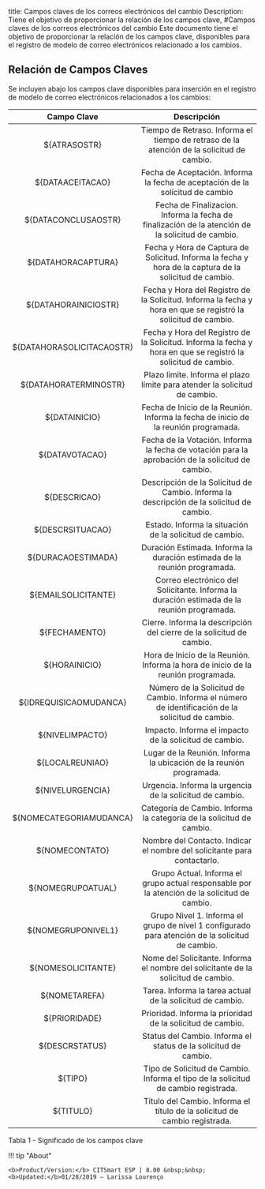 title: Campos claves de los correos electrónicos del cambio
Description: Tiene el objetivo de proporcionar la relación de los campos clave,
#Campos claves de los correos electrónicos del cambio
Este documento tiene el objetivo de proporcionar la relación de los campos clave, disponibles para el registro de modelo de correo electrónicos relacionado a los cambios.

Relación de Campos Claves
-------------------------

Se incluyen abajo los campos clave disponibles para inserción en el registro de
modelo de correo electrónicos relacionados a los cambios:

|      **Campo Clave**      |                                                **Descripción**                                                |
|:-------------------------:|:-------------------------------------------------------------------------------------------------------------:|
|        ${ATRASOSTR}       |           Tiempo de Retraso. Informa el tiempo de retraso de la atención de la solicitud de cambio.           |
|      ${DATAACEITACAO}     |                 Fecha de Aceptación. Informa la fecha de aceptación de la solicitud de cambio                 |
|    ${DATACONCLUSAOSTR}    |       Fecha de Finalizacion. Informa la fecha de finalización de la atención de la solicitud de cambio.       |
|     ${DATAHORACAPTURA}    |     Fecha y Hora de Captura de Solicitud. Informa la fecha y hora de la captura de la solicitud de cambio.    |
|    ${DATAHORAINICIOSTR}   | Fecha y Hora del Registro de la Solicitud. Informa la fecha y hora en que se registró la solicitud de cambio. |
| ${DATAHORASOLICITACAOSTR} | Fecha y Hora del Registro de la Solicitud. Informa la fecha y hora en que se registró la solicitud de cambio. |
|   ${DATAHORATERMINOSTR}   |                   Plazo límite. Informa el plazo límite para atender la solicitud de cambio.                  |
|       ${DATAINICIO}       |              Fecha de Inicio de la Reunión. Informa la fecha de inicio de la reunión programada.              |
|       ${DATAVOTACAO}      |        Fecha de la Votación. Informa la fecha de votación para la aprobación de la solicitud de cambio.       |
|        ${DESCRICAO}       |            Descripción de la Solicitud de Cambio. Informa la descripción de la solicitud de cambio.           |
|      ${DESCRSITUACAO}     |                            Estado. Informa la situación de la solicitud de cambio.                            |
|     ${DURACAOESTIMADA}    |                   Duración Estimada. Informa la duración estimada de la reunión programada.                   |
|    ${EMAILSOLICITANTE}    |           Correo electrónico del Solicitante. Informa la duración estimada de la reunión programada.          |
|       ${FECHAMENTO}       |                      Cierre. Informa la descripción del cierre de la solicitud de cambio.                     |
|       ${HORAINICIO}       |               Hora de Inicio de la Reunión. Informa la hora de inicio de la reunión programada.               |
|   ${IDREQUISICAOMUDANCA}  |        Número de la Solicitud de Cambio. Informa el número de identificación de la solicitud de cambio.       |
|      ${NIVELIMPACTO}      |                             Impacto. Informa el impacto de la solicitud de cambio.                            |
|      ${LOCALREUNIAO}      |                      Lugar de la Reunión. Informa la ubicación de la reunión programada.                      |
|      ${NIVELURGENCIA}     |                            Urgencia. Informa la urgencia de la solicitud de cambio.                           |
|  ${NOMECATEGORIAMUDANCA}  |                      Categoría de Cambio. Informa la categoría de la solicitud de cambio.                     |
|       ${NOMECONTATO}      |                    Nombre del Contacto. Indicar el nombre del solicitante para contactarlo.                   |
|     ${NOMEGRUPOATUAL}     |          Grupo Actual. Informa el grupo actual responsable por la atención de la solicitud de cambio.         |
|     ${NOMEGRUPONIVEL1}    |        Grupo Nivel 1. Informa el grupo de nivel 1 configurado para atención de la solicitud de cambio.        |
|     ${NOMESOLICITANTE}    |               Nome del Solicitante. Informa el nombre del solicitante de la solicitud de cambio.              |
|       ${NOMETAREFA}       |                           Tarea. Informa la tarea actual de la solicitud de cambio.                           |
|       ${PRIORIDADE}       |                           Prioridad. Informa la prioridad de la solicitud de cambio.                          |
|       ${DESCRSTATUS}      |                        Status del Cambio. Informa el status de la solicitud de cambio.                        |
|          ${TIPO}          |               Tipo de Solicitud de Cambio. Informa el tipo de la solicitud de cambio registrada.              |
|         ${TITULO}         |                   Título del Cambio. Informa el título de la solicitud de cambio registrada.                  |

Tabla 1 - Significado de los campos clave

!!! tip "About"

    <b>Product/Version:</b> CITSmart ESP | 8.00 &nbsp;&nbsp;
    <b>Updated:</b>01/28/2019 – Larissa Lourenço
